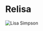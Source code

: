 Relisa
======

![Lisa Simpson](https://s3-us-west-2.amazonaws.com/seneca-systems-uploads/lisa-mapple.jpg)
